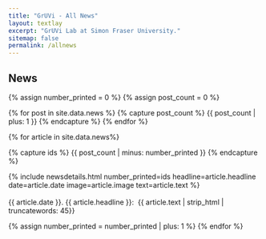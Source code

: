 ```yaml
---
title: "GrUVi - All News"
layout: textlay
excerpt: "GrUVi Lab at Simon Fraser University."
sitemap: false
permalink: /allnews
---
```


## News
{% assign number_printed = 0 %}
{% assign post_count = 0 %}


{% for post in site.data.news %}
   {% capture post_count %} {{ post_count | plus: 1 }} {% endcapture %}
{% endfor %}

{% for article in site.data.news%}

{% capture ids %} {{ post_count | minus: number_printed }} {% endcapture %}

<div class="row">
{% include newsdetails.html number_printed=ids headline=article.headline date=article.date image=article.image text=article.text %}
</div>
  

<div class="subhover pointer" style="cursor:pointer" onclick="openNavD{{ ids | strip }}()">
  <br>{{ article.date }}. <newstit>{{ article.headline }}: </newstit>&nbsp;{{ article.text | strip_html | truncatewords: 45}}
</div>

{% assign number_printed = number_printed | plus: 1 %}
{% endfor %}
